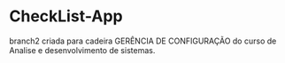 # CheckList-App
branch2 criada para cadeira GERÊNCIA DE CONFIGURAÇÃO do curso de Analise e desenvolvimento de sistemas.
 
